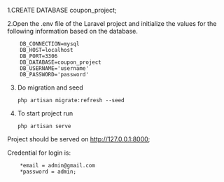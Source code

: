 
1.CREATE DATABASE coupon_project;

2.Open the .env file of the Laravel project and initialize the values for the following information based on the database.

        DB_CONNECTION=mysql
        DB_HOST=localhost
        DB_PORT=3306
        DB_DATABASE=coupon_project
        DB_USERNAME='username'
        DB_PASSWORD='password'
        
 3. Do migration and seed

        php artisan migrate:refresh --seed 
        
 4. To start project run

        php artisan serve
        
Project should be served on http://127.0.0.1:8000;

Credential for login is: 
    
        *email = admin@gmail.com
        *password = admin;

